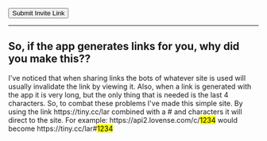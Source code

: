 <script type="text/javascript">
	if(window.location.hash){window.location = 'https://api2.lovense.com/c/'+window.location.hash.substr(1);}
</script>
<hr style='height:10px; visibility:hidden;' />
<button onclick="getInvite()">Submit Invite Link</button>
<p id='alert'></p>
<hr />
<h2>So, if the app generates links for you, why did you make this??</h2>
<p>I've noticed that when sharing links the bots of whatever site is used will usually invalidate the link by viewing it. Also, when a link is generated with the app it is very long, but the only thing that is needed is the last 4 characters. So, to combat these problems I've made this simple site. By using the link https://tiny.cc/lar combined with a # and characters it will direct to the site. For example: https://api2.lovense.com/c/<mark>1234</mark> would become https://tiny.cc/lar#<mark>1234</mark></p>
<script>
	function getInvite() {
		document.getElementById("alert").innerHTML = "";
		var invite = prompt("Please enter your 4 digit invite code:", "");
		if ((invite != null) &&(invite.length == 4)) {
			window.location = 'https://api2.lovense.com/c/'+invite;
		}
		else {
			document.getElementById("alert").innerHTML = "Something went wrong, please make sure the invite code is 4 characters.";
		}
	}
</script>